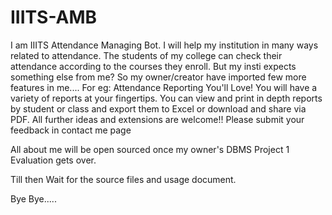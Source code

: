 # IIITS-AMB
I am IIITS Attendance Managing Bot. I will help my institution  in many ways related to attendance. The students of my college can check their attendance according to the courses they enroll. But my insti expects something else from me? So my owner/creator have imported few more features in me....
For eg:
Attendance Reporting You'll Love! You will have a variety of reports at your fingertips. You can view and print in depth reports by student or class and export them to Excel or download and share via PDF. 
All further ideas and extensions are welcome!! 
Please submit your feedback in contact me page


All about me will be open sourced once my owner's DBMS Project 1 Evaluation gets over.

Till then Wait for the source files and usage document.


Bye Bye.....


